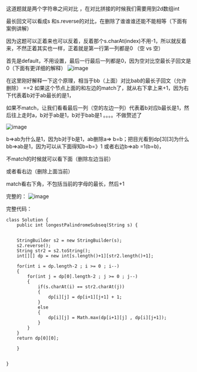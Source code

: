 这道题就是两个字符串之间对比 ，在对比拼接的时候我们需要用到2d数组int

最长回文可以看成s 和s.reverse的对比，在删除了谁谁谁还能不能相等（下面有案例讲解）

因为这题可以正着来也可以反着，反着那个s.charAt(index)不用-1，所以就反着来，不然正着其实也一样，正着就是第一行第一列都是0 （空 vs 空）

首先是default，不用设置，最后一行最后一列都是0，因为空对比空最长子回文是0（下面有更详细的解释）
![image](https://user-images.githubusercontent.com/59748598/153273970-595f17fb-a7c9-40b9-8f4d-0a95bc002456.png)

在这里刚好解释一下这个原理，相当于bb（上面）对比bab的最长子回文（允许删除） ==2 如果这个节点上面的和左边的match了，就从右下拿上来+1，因为右下代表着b对于ab最长的是1，

如果不match，让我们看看最后一列（空的左边一列）代表着b对应b最长是1，然后往上走时a，b对于ab是1，b对于bab是1 。。。。不做赘述了

![image](https://user-images.githubusercontent.com/59748598/153275118-398b0b0d-0a38-47f1-b24b-4a00da9857ba.png)

b=>ab为什么是1，因为b对于b是1，ab删除a=> b=b；把目光看到dp[3][3]为什么bb=>ab是1，因为可以从下面得知b=b=》1 或者右边b=>ab =1(b=b)，

不match的时候就可以看下面（删除左边当前）

或者看右边（删除上面当前）

match看右下角，不包括当前的字母的最长，然后+1



完整的：
![image](https://user-images.githubusercontent.com/59748598/153274121-7e0d0064-833a-4228-8995-fa5f0e60527b.png)


完整代码：
```` 
class Solution {
    public int longestPalindromeSubseq(String s) {
        
        
    StringBuilder s2 = new StringBuilder(s);
    s2.reverse();
    String str2 = s2.toString();
    int[][] dp = new int[s.length()+1][str2.length()+1];
    
    for(int i = dp.length-2 ; i >= 0 ; i--)
    {
        for(int j = dp[0].length-2 ; j >= 0 ; j--)
        {
            if(s.charAt(i) == str2.charAt(j))
            {
                dp[i][j] = dp[i+1][j+1] + 1;
            }
            else
            {
                dp[i][j] = Math.max(dp[i+1][j] , dp[i][j+1]);
            }
        }
    }
    return dp[0][0];
        
    }
    
   
}
````



